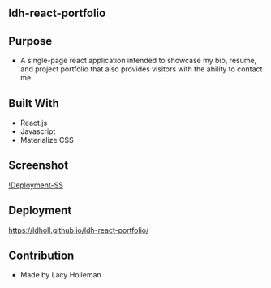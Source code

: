 ## ldh-react-portfolio

## Purpose
- A single-page react application intended to showcase my bio, resume, and project portfolio that also provides visitors with the ability to contact me. 

## Built With

- React.js
- Javascript
- Materialize CSS

## Screenshot
[!Deployment-SS](./src/assets/media/deployment.jpg)

## Deployment
https://ldholl.github.io/ldh-react-portfolio/

## Contribution
- Made by Lacy Holleman